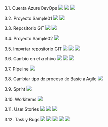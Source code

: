 3.1. Cuenta Azure DevOps
![](imagenes/1.png)
![](imagenes/2.png)
![](imagenes/3.png)

3.2. Proyecto Sample01
![](imagenes/4.png)
![](imagenes/5.png)

3.3. Repositorio GIT
![](imagenes/6.png)
![](imagenes/7.png)

3.4. Proyecto Sample02
![](imagenes/8.png)

3.5. Importar repositorio GIT
![](imagenes/9.png)
![](imagenes/10.png)
![](imagenes/11.png)

3.6. Cambio en el archivo
![](imagenes/13.png)
![](imagenes/14.png)
![](imagenes/15.png)

3.7. Pipeline
![](imagenes/18.png)

3.8. Cambiar tipo de proceso de Basic a Agile
![](imagenes/12.png)

3.9. Sprint
![](imagenes/16.png)

3.10. Workitems
![](imagenes/17.png)

3.11. User Stories
![](imagenes/19.png)
![](imagenes/20.png)
![](imagenes/21.png)

3.12. Task y Bugs
![](imagenes/22.png)
![](imagenes/23.png)
![](imagenes/24.png)
![](imagenes/25.png)
![](imagenes/26.png)
